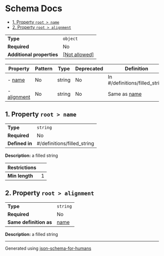 # Schema Docs

- [1. Property `root > name`](#name)
- [2. Property `root > alignment`](#alignment)

|                           |                                                         |
| ------------------------- | ------------------------------------------------------- |
| **Type**                  | `object`                                                |
| **Required**              | No                                                      |
| **Additional properties** | [[Not allowed]](# "Additional Properties not allowed.") |

| Property                   | Pattern | Type   | Deprecated | Definition                     | Title/Description |
| -------------------------- | ------- | ------ | ---------- | ------------------------------ | ----------------- |
| - [name](#name )           | No      | string | No         | In #/definitions/filled_string | a filled string   |
| - [alignment](#alignment ) | No      | string | No         | Same as [name](#name )         | a filled string   |

## <a name="name"></a>1. Property `root > name`

|                |                             |
| -------------- | --------------------------- |
| **Type**       | `string`                    |
| **Required**   | No                          |
| **Defined in** | #/definitions/filled_string |

**Description:** a filled string

| Restrictions   |   |
| -------------- | - |
| **Min length** | 1 |

## <a name="alignment"></a>2. Property `root > alignment`

|                        |               |
| ---------------------- | ------------- |
| **Type**               | `string`      |
| **Required**           | No            |
| **Same definition as** | [name](#name) |

**Description:** a filled string

----------------------------------------------------------------------------------------------------------------------------
Generated using [json-schema-for-humans](https://github.com/coveooss/json-schema-for-humans)
